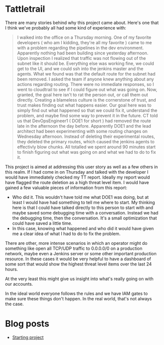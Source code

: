 # Tattletrail

There are many stories behind why this project came about.  Here's one that I think we've probably all had some kind of experience with:

> I walked into the office on a Thursday morning.  One of my favorite developers ( who am I kidding, they're all my favorite ) came to me with
> a problem regarding the pipelines in the dev environment.  Apparently nothing had been building since yesterday afternoon.  Upon inspection
> I realized that traffic was not flowing out of the subnet like it should be.  Everything else was working fine, we could get to the UI,
> and we could ssh into the jenkins master and the agents.
> What we found was that the default route for the subnet had been removed.  I asked the team if anyone knew anything about any actions
> regarding routing.  There were no immediate responses, so I went to cloudtrail to see if I could figure out what was going on.
> Now, granted, the goal here isn't to rat the person out, or call them out directly.  Creating a blameless culture is the cornerstone
> of trust, and trust makes finding out what happens easier.
> Our goal here was to simply find out what happened so that we could fix it, understand the problem, and maybe find some way to prevent it
> in the future.
> CT told us that DevOpsEngineer1 ( DOE1 for short ) had removed the route late in the afternoon the day before.
> Apparently DOE1 and the lead architect had been experimenting with some routing changes on Wednesday afternoon.  Instead of deleting
> their experimental routes, they deleted the primary routes, which caused the jenkins agents to effectivly blow chunks.
> All totalled we spent around 90 minutes start to finish figuring out what was going on and what we had to do to fix it.

This project is aimed at addressing this user story as well as a few others in this realm.  If I had come in on Thursday and talked with the
developer I would have immediately checked my TT report.  Ideally my report would have flagged the route deletion as a high threat level
item.  I would have gained a few valuable pieces of information from this report:

* Who did it.  This wouldn't have told me what DOE1 was doing, but at least I would have had something to tell me where to start.  My thinking here is that I could have talked directly to this person to start with and maybe saved some debugging time with a conversation.  Instead we had the debugging time, then the conversation.  It's a small optimization that could have saved a little time.
* In this case, knowing what happened and who did it would have given me a clear idea of what I had to do to fix the problem.

There are other, more intense scenarios in which an operator might do something like open all TCP/UDP traffic to 0.0.0.0/0 on a production network, maybe even a Jenkins server or some other
important production resource.  In these cases it would be very helpful to have a dashboard of some sort that would show the highest threat level items over the last 24 hours.

At the very least this might give us insight into what's really going on with our accounts.

In the ideal world everyone follows the rules and we have IAM gates to make sure these things don't happen.  In the real world, that's not always the case.

# Blog posts

* [Starting project](https://krogebry.github.io/devops/cloudtrail/2017/07/29/tattle-trail-start.html)
